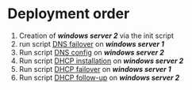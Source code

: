 # Deployment order

1. Creation of ***windows server 2*** via the init script
2. run script [DNS failover](opdrachten\VMs\windows\winserv1\scripts\DNS\winserv1-dns-failover.ps1) on ***windows server 1***
3. Run script [DNS config](./DNS/winserv2-dns-config.ps1) on ***windows server 2***
4. Run script [DHCP installation](./DHCP/winserv2-dhcp-installation.ps1) on ***windows server 2***
5. Run script [DHCP failover](./DHCP/winserv2-dhcp-installation.ps1) on ***windows server 1***
6. Run script [DHCP follow-up](./DHCP/winserv2-dhcp-followup.ps1) on ***windows server 2***
